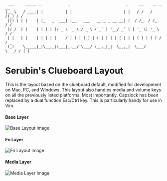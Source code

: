 ```
 ___     _____ _            _                         _     __    __ _   __
|__ \   / ____| |          | |                       | |   / /   / /(_) / /
 ||) | | |    | |_   _  ___| |__   ___   __ _ _ __ __| |  / /_  / /_   / /
 |/ /  | |    | | | | |/ _ \ '_ \ / _ \ / _` | '__/ _` | | '_ \| '_ \ / /
 |_|   | |____| | |_| |  __/ |_) | (_) | (_| | | | (_| | | (_) | (_) / / _
 (_)    \_____|_|\__,_|\___|_.__/ \___/ \__,_|_|  \__,_|  \___/ \___/_/ (_)
```

# Serubin's Clueboard Layout

This is the layout based on the clueboard default, modified for development on Mac, PC, and Windows. This layout also handles media and volume keys on all the previously listed platforms. Most importantly, Capslock has been replaced by a dual function Esc/Ctrl key. This is particularly handy for use in Vim. 

#### Base Layer
![Base Layout Image](layout-base.png)

#### Fn Layer
![Fn Layout Image](layout-fn.png)

#### Media Layer
![Media Layer Image](layout-media.png)

